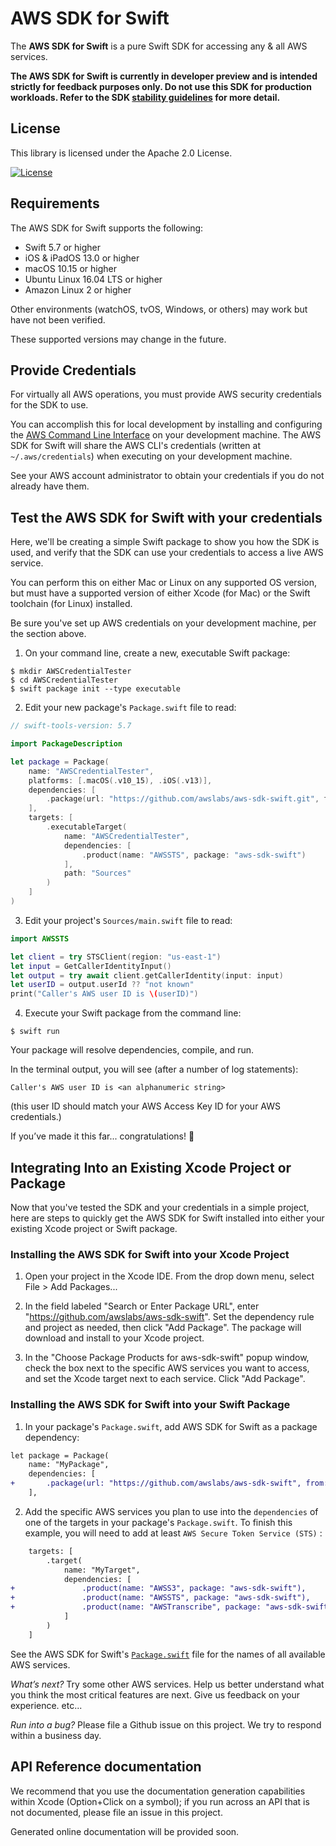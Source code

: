 # AWS SDK for Swift

The **AWS SDK for Swift** is a pure Swift SDK for accessing any & all AWS services.

**The AWS SDK for Swift is currently in developer preview and is intended strictly for feedback purposes only. Do not use this SDK for production workloads. Refer to the SDK [stability guidelines](docs/stability.md) for more detail.**

## License

This library is licensed under the Apache 2.0 License. 

[![License][apache-badge]][apache-url]

[apache-badge]: https://img.shields.io/badge/License-Apache%202.0-blue.svg
[apache-url]: LICENSE

## Requirements

The AWS SDK for Swift supports the following:
- Swift 5.7 or higher
- iOS & iPadOS 13.0 or higher
- macOS 10.15 or higher
- Ubuntu Linux 16.04 LTS or higher
- Amazon Linux 2 or higher

Other environments (watchOS, tvOS, Windows, or others) may work but have not been verified.

These supported versions may change in the future.

## Provide Credentials

For virtually all AWS operations, you must provide AWS security credentials for the SDK to use.

You can accomplish this for local development by installing and configuring the
[AWS Command Line Interface](https://docs.aws.amazon.com/cli/latest/userguide/cli-chap-welcome.html)
on your development machine.  The AWS SDK for Swift will share the AWS CLI's credentials (written at
`~/.aws/credentials`) when executing on your development machine.

See your AWS account administrator to obtain your credentials if you do not already have them.

## Test the AWS SDK for Swift with your credentials

Here, we'll be creating a simple Swift package to show you how the SDK is used, and verify that the SDK can use your
credentials to access a live AWS service.

You can perform this on either Mac or Linux on any supported OS version, but must have a supported version of either
Xcode (for Mac) or the Swift toolchain (for Linux) installed.

Be sure you've set up AWS credentials on your development machine, per the section above.

1. On your command line, create a new, executable Swift package:
```
$ mkdir AWSCredentialTester
$ cd AWSCredentialTester
$ swift package init --type executable
```

2. Edit your new package's `Package.swift` file to read:
```Swift
// swift-tools-version: 5.7

import PackageDescription

let package = Package(
    name: "AWSCredentialTester",
    platforms: [.macOS(.v10_15), .iOS(.v13)],
    dependencies: [
        .package(url: "https://github.com/awslabs/aws-sdk-swift.git", from: "0.16.0")
    ],
    targets: [
        .executableTarget(
            name: "AWSCredentialTester",
            dependencies: [
                .product(name: "AWSSTS", package: "aws-sdk-swift")
            ],
            path: "Sources"
        )
    ]
)
```

3. Edit your project's `Sources/main.swift` file to read:
```Swift
import AWSSTS

let client = try STSClient(region: "us-east-1")
let input = GetCallerIdentityInput()
let output = try await client.getCallerIdentity(input: input)
let userID = output.userId ?? "not known"
print("Caller's AWS user ID is \(userID)")
```

4. Execute your Swift package from the command line:
```
$ swift run
```
Your package will resolve dependencies, compile, and run.

In the terminal output, you will see (after a number of log statements):
```
Caller's AWS user ID is <an alphanumeric string>
```
(this user ID should match your AWS Access Key ID for your AWS credentials.)

If you’ve made it this far... congratulations! 🎉

## Integrating Into an Existing Xcode Project or Package

Now that you've tested the SDK and your credentials in a simple project, here are steps to quickly get the AWS SDK for
Swift installed into either your existing Xcode project or Swift package.

### Installing the AWS SDK for Swift into your Xcode Project

1. Open your project in the Xcode IDE.  From the drop down menu, select File > Add Packages...

2. In the field labeled "Search or Enter Package URL", enter "https://github.com/awslabs/aws-sdk-swift".  Set the
dependency rule and project as needed, then click "Add Package". The package will download and install to your Xcode
project.

3. In the "Choose Package Products for aws-sdk-swift" popup window, check the box next to the specific AWS services you
want to access, and set the Xcode target next to each service.  Click "Add Package".

### Installing the AWS SDK for Swift into your Swift Package

1. In your package's `Package.swift`, add AWS SDK for Swift as a package dependency:
```diff
let package = Package(
    name: "MyPackage",
    dependencies: [
+       .package(url: "https://github.com/awslabs/aws-sdk-swift", from: "0.16.0")
    ],
```

2. Add the specific AWS services you plan to use into the `dependencies` of one of the targets in your package's
`Package.swift`.  To finish this example, you will need to add at least `AWS Secure Token Service (STS)` :
```diff
    targets: [
        .target(
            name: "MyTarget", 
            dependencies: [
+               .product(name: "AWSS3", package: "aws-sdk-swift"),
+               .product(name: "AWSSTS", package: "aws-sdk-swift"),
+               .product(name: "AWSTranscribe", package: "aws-sdk-swift")
            ]
        )
    ]
```
See the AWS SDK for Swift's [`Package.swift`](Package.swift) file for the names of all available AWS services.

*What’s next?*
Try some other AWS services.  Help us better understand what you think the most critical features are next.  Give us
feedback on your experience. etc...

*Run into a bug?*
Please file a Github issue on this project.  We try to respond within a business day. 

## API Reference documentation
We recommend that you use the documentation generation capabilities within Xcode (Option+Click on a symbol); if you run
across an API that is not documented, please file an issue in this project.

Generated online documentation will be provided soon.
